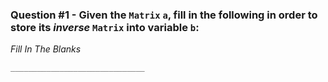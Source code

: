 ### Question #1 - Given the `Matrix` `a`, fill in the following in order to store its *inverse* `Matrix` into variable `b`:

*Fill In The Blanks*

```
______________________________
```

